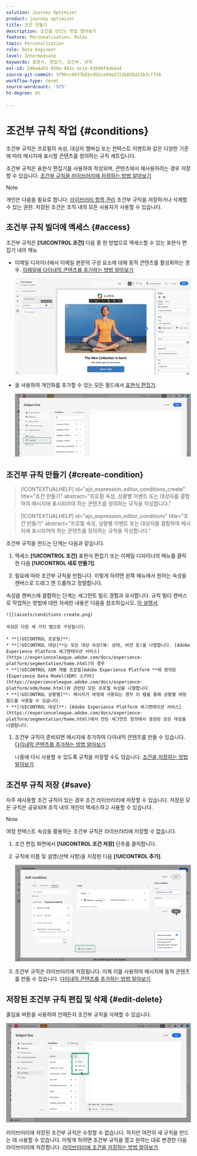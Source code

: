 ```yaml
---
solution: Journey Optimizer
product: journey optimizer
title: 조건 만들기
description: 조건을 만드는 방법 알아보기
feature: Personalization, Rules
topic: Personalization
role: Data Engineer
level: Intermediate
keywords: 표현식, 편집기, 조건부, 규칙
exl-id: 246a4a55-059e-462c-ac1e-43b90f4abda4
source-git-commit: 3f96cc0037b5bcdb2ce94e2721b02ba13b3cff36
workflow-type: tm+mt
source-wordcount: '573'
ht-degree: 8%

---
```


# 조건부 규칙 작업 {#conditions}

조건부 규칙은 프로필의 속성, 대상자 멤버십 또는 컨텍스트 이벤트와 같은 다양한 기준에 따라 메시지에 표시할 콘텐츠를 정의하는 규칙 세트입니다.

조건부 규칙은 표현식 편집기를 사용하여 작성되며, 콘텐츠에서 재사용하려는 경우 저장할 수 있습니다. [조건부 규칙을 라이브러리에 저장하는 방법 알아보기](#save)

>[!NOTE]
>
>개인은 다음을 필요로 합니다. [라이브러리 항목 관리](../administration/ootb-product-profiles.md) 조건부 규칙을 저장하거나 삭제할 수 있는 권한. 저장된 조건은 조직 내의 모든 사용자가 사용할 수 있습니다.

## 조건부 규칙 빌더에 액세스 {#access}

조건부 규칙은 **[!UICONTROL 조건]** 다음 중 한 방법으로 액세스할 수 있는 표현식 편집기 내의 메뉴

* 이메일 디자이너에서 이메일 본문의 구성 요소에 대해 동적 콘텐츠를 활성화하는 경우. [이메일에 다이내믹 콘텐츠를 추가하는 방법 알아보기](dynamic-content.md#emails)

  ![](assets/conditions-access-email.png)

* 을 사용하여 개인화를 추가할 수 있는 모든 필드에서 [표현식 편집기](personalization-build-expressions.md).

  ![](assets/conditions-access-editor.png)

## 조건부 규칙 만들기 {#create-condition}

>[!CONTEXTUALHELP]
>id="ajo_expression_editor_conditions_create"
>title="조건 만들기"
>abstract="프로필 속성, 상황별 이벤트 또는 대상자를 결합하여 메시지에 표시되어야 하는 콘텐츠를 정의하는 규칙을 작성합니다."

>[!CONTEXTUALHELP]
>id="ajo_expression_editor_conditions"
>title="조건 만들기"
>abstract="프로필 속성, 상황별 이벤트 또는 대상자를 결합하여 메시지에 표시되어야 하는 콘텐츠를 정의하는 규칙을 작성합니다."

조건부 규칙을 만드는 단계는 다음과 같습니다.

1. 액세스 **[!UICONTROL 조건]** 표현식 편집기 또는 이메일 디자이너의 메뉴를 클릭한 다음 **[!UICONTROL 새로 만들기]**.

1. 필요에 따라 조건부 규칙을 만듭니다. 이렇게 하려면 왼쪽 메뉴에서 원하는 속성을 캔버스로 드래그 앤 드롭하고 정렬합니다.

속성을 캔버스에 결합하는 단계는 세그먼트 빌드 경험과 유사합니다. 규칙 빌더 캔버스로 작업하는 방법에 대한 자세한 내용은 다음을 참조하십시오. [이 설명서](https://experienceleague.adobe.com/docs/experience-platform/segmentation/ui/segment-builder.html#rule-builder-canvas).

    ![](assets/conditions-create.png)
    
    속성은 다음 세 가지 탭으로 구성됩니다.
    
    * **[!UICONTROL 프로필]**:
    * **[!UICONTROL 대상]**는 모든 대상 속성(예: 상태, 버전 등)을 나열합니다. [Adobe Experience Platform 세그멘테이션 서비스](https://experienceleague.adobe.com/docs/experience-platform/segmentation/home.html)의 경우
    * **[!UICONTROL XDM 개별 프로필]Adobe Experience Platform **에 정의된 [Experience Data Model(XDM) 스키마](https://experienceleague.adobe.com/docs/experience-platform/xdm/home.html)와 관련된 모든 프로필 속성을 나열합니다.
    * **[!UICONTROL 상황별]**: 메시지가 여정에 사용되는 경우 이 탭을 통해 상황별 여정 필드를 사용할 수 있습니다.
    * **[!UICONTROL 대상]**: [Adobe Experience Platform 세그멘테이션 서비스](https://experienceleague.adobe.com/docs/experience-platform/segmentation/home.html)에서 만든 세그먼트 정의에서 생성된 모든 대상을 나열합니다.

1. 조건부 규칙이 준비되면 메시지에 추가하여 다이내믹 콘텐츠를 만들 수 있습니다. [다이내믹 콘텐츠를 추가하는 방법 알아보기](dynamic-content.md)

   나중에 다시 사용할 수 있도록 규칙을 저장할 수도 있습니다. [조건을 저장하는 방법 알아보기](#save)

## 조건부 규칙 저장 {#save}

자주 재사용할 조건 규칙이 있는 경우 조건 라이브러리에 저장할 수 있습니다. 저장된 모든 규칙은 공유되며 조직 내의 개인이 액세스하고 사용할 수 있습니다.

>[!NOTE]
>
>여정 컨텍스트 속성을 활용하는 조건부 규칙은 라이브러리에 저장할 수 없습니다.

1. 조건 편집 화면에서 **[!UICONTROL 조건 저장]** 단추를 클릭합니다.

1. 규칙에 이름 및 설명(선택 사항)을 지정한 다음 **[!UICONTROL 추가]**.

   ![](assets/conditions-name-description.png)

1. 조건부 규칙은 라이브러리에 저장됩니다. 이제 이를 사용하여 메시지에 동적 콘텐츠를 만들 수 있습니다. [다이내믹 콘텐츠를 추가하는 방법 알아보기](dynamic-content.md)

## 저장된 조건부 규칙 편집 및 삭제 {#edit-delete}

줄임표 버튼을 사용하여 언제든지 조건부 규칙을 삭제할 수 있습니다.

![](assets/conditions-open.png)

라이브러리에 저장된 조건부 규칙은 수정할 수 없습니다. 하지만 여전히 새 규칙을 만드는 데 사용할 수 있습니다. 이렇게 하려면 조건부 규칙을 열고 원하는 대로 변경한 다음 라이브러리에 저장합니다. [라이브러리에 조건을 저장하는 방법 알아보기](#save)

